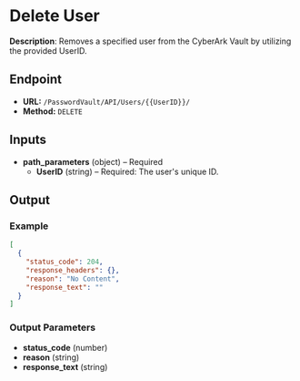 # Delete User

**Description**: Removes a specified user from the CyberArk Vault by utilizing the provided UserID.

## Endpoint

- **URL:** `/PasswordVault/API/Users/{{UserID}}/`
- **Method:** `DELETE`
## Inputs

- **path_parameters** (object) – Required
  - **UserID** (string) – Required: The user's unique ID.
## Output

### Example

```json
[
  {
    "status_code": 204,
    "response_headers": {},
    "reason": "No Content",
    "response_text": ""
  }
]
```
### Output Parameters

- **status_code** (number)
- **reason** (string)
- **response_text** (string)